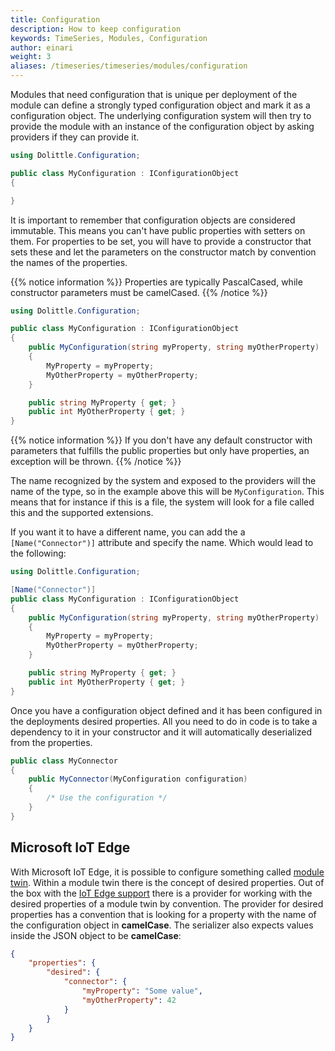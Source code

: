 ```yaml
---
title: Configuration
description: How to keep configuration
keywords: TimeSeries, Modules, Configuration
author: einari
weight: 3
aliases: /timeseries/timeseries/modules/configuration
---
```

Modules that need configuration that is unique per deployment of the module
can define a strongly typed configuration object and mark it as a configuration
object. The underlying configuration system will then try to provide the module
with an instance of the configuration object by asking providers if they can
provide it.

```csharp
using Dolittle.Configuration;

public class MyConfiguration : IConfigurationObject
{

}
```

It is important to remember that configuration objects are considered immutable.
This means you can't have public properties with setters on them. For properties
to be set, you will have to provide a constructor that sets these and let the
parameters on the constructor match by convention the names of the properties.

{{% notice information %}}
Properties are typically PascalCased, while constructor parameters must be camelCased.
{{% /notice %}}

```csharp
using Dolittle.Configuration;

public class MyConfiguration : IConfigurationObject
{
    public MyConfiguration(string myProperty, string myOtherProperty)
    {
        MyProperty = myProperty;
        MyOtherProperty = myOtherProperty;
    }

    public string MyProperty { get; }
    public int MyOtherProperty { get; }
}
```

{{% notice information %}}
If you don't have any default constructor with parameters that fulfills the public
properties but only have properties, an exception will be thrown.
{{% /notice %}}

The name recognized by the system and exposed to the providers will the name of the type,
so in the example above this will be `MyConfiguration`. This means that for instance if
this is a file, the system will look for a file called this and the supported extensions.

If you want it to have a different name, you can add the a `[Name("Connector")]` attribute
and specify the name. Which would lead to the following:

```csharp
using Dolittle.Configuration;

[Name("Connector")]
public class MyConfiguration : IConfigurationObject
{
    public MyConfiguration(string myProperty, string myOtherProperty)
    {
        MyProperty = myProperty;
        MyOtherProperty = myOtherProperty;
    }

    public string MyProperty { get; }
    public int MyOtherProperty { get; }
}
```

Once you have a configuration object defined and it has been configured in the deployments
desired properties. All you need to do in code is to take a dependency to it in your
constructor and it will automatically deserialized from the properties.

```csharp
public class MyConnector
{
    public MyConnector(MyConfiguration configuration)
    {
        /* Use the configuration */
    }
}
```

## Microsoft IoT Edge

With Microsoft IoT Edge, it is possible to configure something called [module twin](https://docs.microsoft.com/en-us/azure/iot-hub/iot-hub-devguide-module-twins).
Within a module twin there is the concept of desired properties.
Out of the box with the [IoT Edge support](https://www.nuget.org/packages/Dolittle.TimeSeries.Modules.IoTEdge/)
there is a provider for working with the desired properties of a module twin by convention.
The provider for desired properties has a convention that is looking for a property with the name of the configuration object
in **camelCase**. The serializer also expects values inside the JSON object to be **camelCase**:

```json
{
    "properties": {
        "desired": {
            "connector": {
                "myProperty": "Some value",
                "myOtherProperty": 42
            }
        }
    }
}
```
